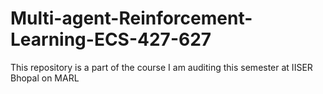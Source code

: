 # Multi-agent-Reinforcement-Learning-ECS-427-627


This repository is a part of the course I am auditing this semester at IISER Bhopal on MARL
